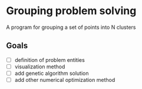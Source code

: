 # Grouping problem solving

A program for grouping a set of points into N clusters

## Goals

- [ ] definition of problem entities
- [ ] visualization method
- [ ] add genetic algorithm solution
- [ ] add other numerical optimization method